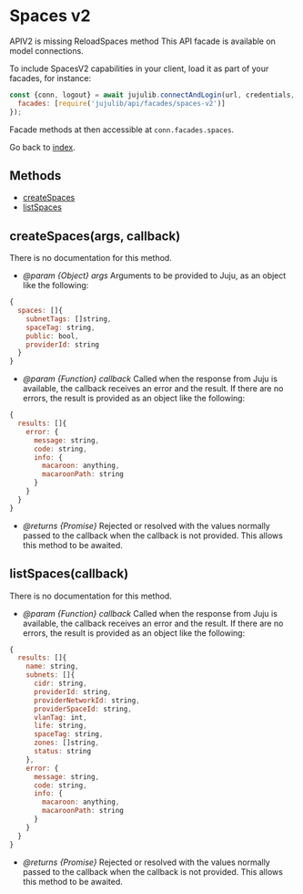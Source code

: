 <!---
NOTE: this file has been generated by the doc command in js-libjuju
on Fri 2018/11/16 13:11:58 UTC. Do not manually edit this file.
--->
# Spaces v2

APIV2 is missing ReloadSpaces method
This API facade is available on model connections.

To include SpacesV2 capabilities in your client, load it as
part of your facades, for instance:
```javascript
const {conn, logout} = await jujulib.connectAndLogin(url, credentials, {
  facades: [require('jujulib/api/facades/spaces-v2')]
});
```
Facade methods at then accessible at `conn.facades.spaces`.

Go back to [index](index.md).

## Methods
- [createSpaces](#createSpacesargs-callback)
- [listSpaces](#listSpacescallback)

## createSpaces(args, callback)
There is no documentation for this method.

- *@param {Object} args* Arguments to be provided to Juju, as an object like
  the following:
```javascript
{
  spaces: []{
    subnetTags: []string,
    spaceTag: string,
    public: bool,
    providerId: string
  }
}
```
- *@param {Function} callback* Called when the response from Juju is available,
  the callback receives an error and the result. If there are no errors, the
  result is provided as an object like the following:
```javascript
{
  results: []{
    error: {
      message: string,
      code: string,
      info: {
        macaroon: anything,
        macaroonPath: string
      }
    }
  }
}
```
- *@returns {Promise}* Rejected or resolved with the values normally passed to
  the callback when the callback is not provided.
  This allows this method to be awaited.

## listSpaces(callback)
There is no documentation for this method.

- *@param {Function} callback* Called when the response from Juju is available,
  the callback receives an error and the result. If there are no errors, the
  result is provided as an object like the following:
```javascript
{
  results: []{
    name: string,
    subnets: []{
      cidr: string,
      providerId: string,
      providerNetworkId: string,
      providerSpaceId: string,
      vlanTag: int,
      life: string,
      spaceTag: string,
      zones: []string,
      status: string
    },
    error: {
      message: string,
      code: string,
      info: {
        macaroon: anything,
        macaroonPath: string
      }
    }
  }
}
```
- *@returns {Promise}* Rejected or resolved with the values normally passed to
  the callback when the callback is not provided.
  This allows this method to be awaited.